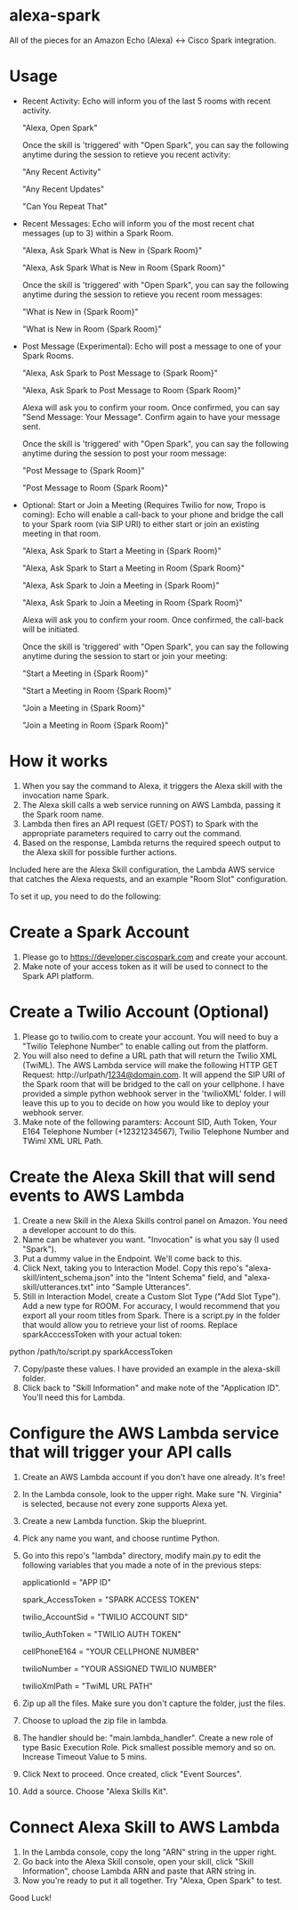# alexa-spark

All of the pieces for an Amazon Echo (Alexa) <-> Cisco Spark integration.

# Usage

* Recent Activity: Echo will inform you of the last 5 rooms with recent activity.
  
  "Alexa, Open Spark"

  Once the skill is 'triggered' with "Open Spark", you can say the following anytime during the session to retieve you recent activity:
  
  "Any Recent Activity"
  
  "Any Recent Updates"
  
  "Can You Repeat That"
  

* Recent Messages: Echo will inform you of the most recent chat messages (up to 3) within a Spark Room.
  
  "Alexa, Ask Spark What is New in {Spark Room}"
  
  "Alexa, Ask Spark What is New in Room {Spark Room}"

  Once the skill is 'triggered' with "Open Spark", you can say the following anytime during the session to retieve you recent room messages:
 
  "What is New in {Spark Room}"
 
  "What is New in Room {Spark Room}"
  

* Post Message (Experimental): Echo will post a message to one of your Spark Rooms.
 
  "Alexa, Ask Spark to Post Message to {Spark Room}"
 
  "Alexa, Ask Spark to Post Message to Room {Spark Room}"

  Alexa will ask you to confirm your room. Once confirmed, you can say "Send Message: Your Message". Confirm again to have your            message sent.


  Once the skill is 'triggered' with "Open Spark", you can say the following anytime during the session to post your room message:
 
  "Post Message to {Spark Room}"
 
  "Post Message to Room {Spark Room}"
  

* Optional: Start or Join a Meeting (Requires Twilio for now, Tropo is coming): Echo will enable a call-back to your phone and bridge the call to your Spark room (via SIP URI)  to either start or join an existing meeting in that room.
  
  "Alexa, Ask Spark to Start a Meeting in {Spark Room}"
  
  "Alexa, Ask Spark to Start a Meeting in Room {Spark Room}"
  
  "Alexa, Ask Spark to Join a Meeting in {Spark Room}"
  
  "Alexa, Ask Spark to Join a Meeting in Room {Spark Room}"

   Alexa will ask you to confirm your room. Once confirmed, the call-back will be initiated.
   

  Once the skill is 'triggered' with "Open Spark", you can say the following anytime during the session to start or join your meeting:
  
  "Start a Meeting in {Spark Room}"
  
  "Start a Meeting in Room {Spark Room}"
  
  "Join a Meeting in {Spark Room}"
  
  "Join a Meeting in Room {Spark Room}"
  

# How it works

1. When you say the command to Alexa, it triggers the Alexa skill with the invocation name Spark.
2. The Alexa skill calls a web service running on AWS Lambda, passing it the Spark room name.
3. Lambda then fires an API request (GET/ POST) to Spark with the appropriate parameters required to carry out the command.
4. Based on the response, Lambda returns the required speech output to the Alexa skill for possible further actions.

Included here are the Alexa Skill configuration, the Lambda AWS service that catches the Alexa requests, and an example "Room Slot" configuration.

To set it up, you need to do the following:

# Create a Spark Account
1. Please go to https://developer.ciscospark.com and create your account.
2. Make note of your access token as it will be used to connect to the Spark API platform.

# Create a Twilio Account (Optional)
1. Please go to twilio.com to create your account. You will need to buy a "Twilio Telephone Number" to enable calling out from the platform.
2. You will also need to define a URL path that will return the Twilio XML (TwiML). The AWS Lambda service will make the following HTTP GET Request: http://urlpath/1234@domain.com. It will append the SIP URI of the Spark room that will be bridged to the call on your cellphone. I have provided a simple python webhook server in the 'twilioXML' folder. I will leave this up to you to decide on how you would like to deploy your webhook server.
3. Make note of the following paramters: Account SID, Auth Token, Your E164 Telephone Number (+12321234567), Twilio Telephone Number and TWiml XML URL Path. 

# Create the Alexa Skill that will send events to AWS Lambda
1. Create a new Skill in the Alexa Skills control panel on Amazon. You need a developer account to do this.
2. Name can be whatever you want. "Invocation" is what you say (I used "Spark").
3. Put a dummy value in the Endpoint. We'll come back to this.
4. Click Next, taking you to Interaction Model. Copy this repo's "alexa-skill/intent_schema.json" into the "Intent Schema" field, and "alexa-skill/utterances.txt" into "Sample Utterances".
5. Still in Interaction Model, create a Custom Slot Type ("Add Slot Type"). Add a new type for ROOM. For accuracy, I would recommend that you export all your room titles from Spark. There is a script.py in the folder that would allow you to retrieve your list of rooms. Replace sparkAcccessToken with your actual token:
  
  python /path/to/script.py sparkAccessToken

7. Copy/paste these values. I have provided an example in the alexa-skill folder.
6. Click back to "Skill Information" and make note of the "Application ID". You'll need this for Lambda.

# Configure the AWS Lambda service that will trigger your API calls
1. Create an AWS Lambda account if you don't have one already. It's free!
2. In the Lambda console, look to the upper right. Make sure "N. Virginia" is selected, because not every zone supports Alexa yet.
3. Create a new Lambda function. Skip the blueprint. 
4. Pick any name you want, and choose runtime Python.
5. Go into this repo's "lambda" directory, modify main.py to edit the following variables that you made a note of in the previous steps:
  
    applicationId = "APP ID"
    
    spark_AccessToken = "SPARK ACCESS TOKEN"
    
    twilio_AccountSid = "TWILIO ACCOUNT SID"
    
    twilio_AuthToken  = "TWILIO AUTH TOKEN"
    
    cellPhoneE164 = "YOUR CELLPHONE NUMBER"
    
    twilioNumber = "YOUR ASSIGNED TWILIO NUMBER"
    
    twilioXmlPath = "TwiML URL PATH"
    
6. Zip up all the files. Make sure you don't capture the folder, just the files.
7. Choose to upload the zip file in lambda.
8. The handler should be: "main.lambda_handler". Create a new role of type Basic Execution Role. Pick smallest possible memory and so on. Increase Timeout Value to 5 mins.
9. Click Next to proceed. Once created, click "Event Sources".
10. Add a source.  Choose "Alexa Skills Kit".

# Connect Alexa Skill to AWS Lambda
1. In the Lambda console, copy the long "ARN" string in the upper right.  
2. Go back into the Alexa Skill console, open your skill, click "Skill Information", choose Lambda ARN and paste that ARN string in.
3. Now you're ready to put it all together. Try "Alexa, Open Spark" to test.

Good Luck!
